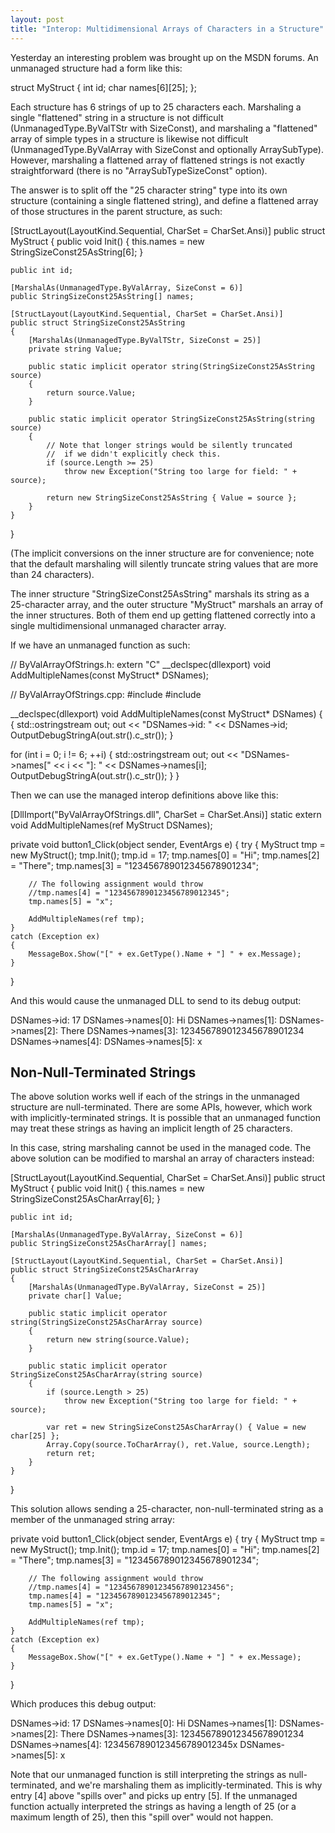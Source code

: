 ```yaml
---
layout: post
title: "Interop: Multidimensional Arrays of Characters in a Structure"
---
```

Yesterday an interesting problem was brought up on the MSDN forums. An unmanaged structure had a form like this:




struct MyStruct
{
  int id;
  char names[6][25];
};


Each structure has 6 strings of up to 25 characters each. Marshaling a single "flattened" string in a structure is not difficult (UnmanagedType.ByValTStr with SizeConst), and marshaling a "flattened" array of simple types in a structure is likewise not difficult (UnmanagedType.ByValArray with SizeConst and optionally ArraySubType). However, marshaling a flattened array of flattened strings is not exactly straightforward (there is no "ArraySubTypeSizeConst" option).



The answer is to split off the "25 character string" type into its own structure (containing a single flattened string), and define a flattened array of those structures in the parent structure, as such:




[StructLayout(LayoutKind.Sequential, CharSet = CharSet.Ansi)]
public struct MyStruct
{
    public void Init()
    {
        this.names = new StringSizeConst25AsString[6];
    }

    public int id;

    [MarshalAs(UnmanagedType.ByValArray, SizeConst = 6)]
    public StringSizeConst25AsString[] names;

    [StructLayout(LayoutKind.Sequential, CharSet = CharSet.Ansi)]
    public struct StringSizeConst25AsString
    {
        [MarshalAs(UnmanagedType.ByValTStr, SizeConst = 25)]
        private string Value;

        public static implicit operator string(StringSizeConst25AsString source)
        {
            return source.Value;
        }

        public static implicit operator StringSizeConst25AsString(string source)
        {
            // Note that longer strings would be silently truncated
            //  if we didn't explicitly check this.
            if (source.Length >= 25)
                throw new Exception("String too large for field: " + source);

            return new StringSizeConst25AsString { Value = source };
        }
    }
}


(The implicit conversions on the inner structure are for convenience; note that the default marshaling will silently truncate string values that are more than 24 characters).



The inner structure "StringSizeConst25AsString" marshals its string as a 25-character array, and the outer structure "MyStruct" marshals an array of the inner structures. Both of them end up getting flattened correctly into a single multidimensional unmanaged character array.



If we have an unmanaged function as such:




// ByValArrayOfStrings.h:
extern "C" __declspec(dllexport) void AddMultipleNames(const MyStruct* DSNames);

// ByValArrayOfStrings.cpp:
#include <string>
#include <sstream>

__declspec(dllexport) void AddMultipleNames(const MyStruct* DSNames)
{
 {
  std::ostringstream out;
  out << "DSNames->id: " << DSNames->id;
  OutputDebugStringA(out.str().c_str());
 }

 for (int i = 0; i != 6; ++i)
 {
  std::ostringstream out;
  out << "DSNames->names[" << i << "]: " << DSNames->names[i];
  OutputDebugStringA(out.str().c_str());
 }
}


Then we can use the managed interop definitions above like this:




[DllImport("ByValArrayOfStrings.dll", CharSet = CharSet.Ansi)]
static extern void AddMultipleNames(ref MyStruct DSNames);

private void button1_Click(object sender, EventArgs e)
{
    try
    {
        MyStruct tmp = new MyStruct();
        tmp.Init();
        tmp.id = 17;
        tmp.names[0] = "Hi";
        tmp.names[2] = "There";
        tmp.names[3] = "123456789012345678901234";

        // The following assignment would throw
        //tmp.names[4] = "1234567890123456789012345";
        tmp.names[5] = "x";

        AddMultipleNames(ref tmp);
    }
    catch (Exception ex)
    {
        MessageBox.Show("[" + ex.GetType().Name + "] " + ex.Message);
    }
}


And this would cause the unmanaged DLL to send to its debug output:




DSNames->id: 17
DSNames->names[0]: Hi
DSNames->names[1]: 
DSNames->names[2]: There
DSNames->names[3]: 123456789012345678901234
DSNames->names[4]: 
DSNames->names[5]: x


## Non-Null-Terminated Strings

The above solution works well if each of the strings in the unmanaged structure are null-terminated. There are some APIs, however, which work with implicitly-terminated strings. It is possible that an unmanaged function may treat these strings as having an implicit length of 25 characters.



In this case, string marshaling cannot be used in the managed code. The above solution can be modified to marshal an array of characters instead:




[StructLayout(LayoutKind.Sequential, CharSet = CharSet.Ansi)]
public struct MyStruct
{
    public void Init()
    {
        this.names = new StringSizeConst25AsCharArray[6];
    }

    public int id;

    [MarshalAs(UnmanagedType.ByValArray, SizeConst = 6)]
    public StringSizeConst25AsCharArray[] names;

    [StructLayout(LayoutKind.Sequential, CharSet = CharSet.Ansi)]
    public struct StringSizeConst25AsCharArray
    {
        [MarshalAs(UnmanagedType.ByValArray, SizeConst = 25)]
        private char[] Value;

        public static implicit operator string(StringSizeConst25AsCharArray source)
        {
            return new string(source.Value);
        }

        public static implicit operator StringSizeConst25AsCharArray(string source)
        {
            if (source.Length > 25)
                throw new Exception("String too large for field: " + source);

            var ret = new StringSizeConst25AsCharArray() { Value = new char[25] };
            Array.Copy(source.ToCharArray(), ret.Value, source.Length);
            return ret;
        }
    }
}


This solution allows sending a 25-character, non-null-terminated string as a member of the unmanaged string array:




private void button1_Click(object sender, EventArgs e)
{
    try
    {
        MyStruct tmp = new MyStruct();
        tmp.Init();
        tmp.id = 17;
        tmp.names[0] = "Hi";
        tmp.names[2] = "There";
        tmp.names[3] = "123456789012345678901234";

        // The following assignment would throw
        //tmp.names[4] = "12345678901234567890123456";
        tmp.names[4] = "1234567890123456789012345";
        tmp.names[5] = "x";

        AddMultipleNames(ref tmp);
    }
    catch (Exception ex)
    {
        MessageBox.Show("[" + ex.GetType().Name + "] " + ex.Message);
    }
}


Which produces this debug output:




DSNames->id: 17
DSNames->names[0]: Hi
DSNames->names[1]: 
DSNames->names[2]: There
DSNames->names[3]: 123456789012345678901234
DSNames->names[4]: 1234567890123456789012345x
DSNames->names[5]: x


Note that our unmanaged function is still interpreting the strings as null-terminated, and we're marshaling them as implicitly-terminated. This is why entry [4] above "spills over" and picks up entry [5]. If the unmanaged function actually interpreted the strings as having a length of 25 (or a maximum length of 25), then this "spill over" would not happen.


